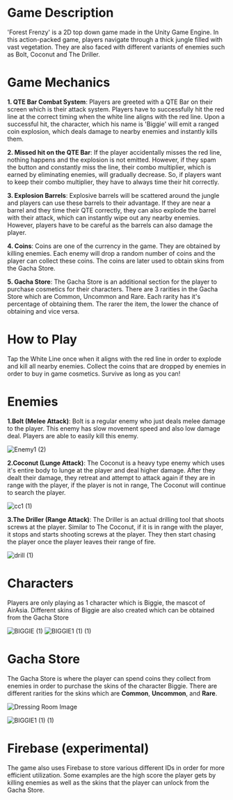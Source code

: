 # Game Description
'Forest Frenzy' is a 2D top down game made in the Unity Game Engine. In this action-packed game, players navigate through a thick jungle filled with vast vegetation. They are also faced with different variants of enemies such as Bolt, Coconut and The Driller. 

# Game Mechanics
**1. QTE Bar Combat System**: Players are greeted with a QTE Bar on their screen which is their attack system. Players have to successfully hit the red line at the correct timing when the white line aligns with the red line. Upon a successful hit, the character, which his name is 'Biggie' will emit a ranged coin explosion, which deals damage to nearby enemies and instantly kills them.

**2. Missed hit on the QTE Bar**: If the player accidentally misses the red line, nothing happens and the explosion is not emitted. However, if they spam the button and constantly miss the line, their combo multiplier, which is earned by eliminating enemies, will gradually decrease. So, if players want to keep their combo multiplier, they have to always time their hit correctly.

**3. Explosion Barrels**: Explosive barrels will be scattered around the jungle and players can use these barrels to their advantage. If they are near a barrel and they time their QTE correctly, they can also explode the barrel with their attack, which can instantly wipe out any nearby enemies. However, players have to be careful as the barrels can also damage the player.

**4. Coins**: Coins are one of the currency in the game. They are obtained by killing enemies. Each enemy will drop a random number of coins and the player can collect these coins. The coins are later used to obtain skins from the Gacha Store.

**5. Gacha Store**: The Gacha Store is an additional section for the player to purchase cosmetics for their characters. There are 3 rarities in the Gacha Store which are Common, Uncommon and Rare. Each rarity has it's percentage of obtaining them. The rarer the item, the lower the chance of obtaining and vice versa.


# How to Play
Tap the White Line once when it aligns with the red line in order to explode and kill all nearby enemies. Collect the coins that are dropped by enemies in order to buy in game cosmetics. Survive as long as you can!


# Enemies

**1.Bolt (Melee Attack)**: Bolt is a regular enemy who just deals melee damage to the player. This enemy has slow movement speed and also low damage deal. Players are able to easily kill this enemy.

![Enemy1 (2)](https://github.com/user-attachments/assets/78faa46b-0f62-436c-8df2-5e08f19d70c6)



**2.Coconut (Lunge Attack)**: The Coconut is a heavy type enemy which uses it's entire body to lunge at the player and deal higher damage. After they dealt their damage, they retreat and attempt to attack again if they are in range with the player, if the player is not in range, The Coconut will continue to search the player.


![cc1 (1)](https://github.com/user-attachments/assets/558e2617-11b1-4b1c-b5fe-fa9615f4abdc)


**3.The Driller (Range Attack)**: The Driller is an actual drilling tool that shoots screws at the player. Similar to The Coconut, if it is in range with the player, it stops and starts shooting screws at the player. They then start chasing the player once the player leaves their range of fire.

![drill (1)](https://github.com/user-attachments/assets/d2ed2e08-1da7-4b24-b4f1-a9a45d024cfd)



# Characters
Players are only playing as 1 character which is Biggie, the mascot of AirAsia. Different skins of Biggie are also created which can be obtained from the Gacha Store

![BIGGIE (1)](https://github.com/user-attachments/assets/e658e229-ad61-4d6d-8507-2477e642f047)         ![BIGGIE1 (1) (1)](https://github.com/user-attachments/assets/aea7e5b0-d585-4386-a70c-1bdc4d43a424)


# Gacha Store
The Gacha Store is where the player can spend coins they collect from enemies in order to purchase the skins of the character Biggie. There are different rarities for the skins which are **Common**, **Uncommon**, and **Rare**.

![Dressing Room Image](https://github.com/user-attachments/assets/652b0872-b480-45d2-b9fe-2c9050e2719d)


![BIGGIE1 (1) (1)](https://github.com/user-attachments/assets/aea7e5b0-d585-4386-a70c-1bdc4d43a424)

# Firebase (experimental)
The game also uses Firebase to store various different IDs in order for more efficient utilization. Some examples are the high score the player gets by killing enemies as well as the skins that the player can unlock from the Gacha Store.
